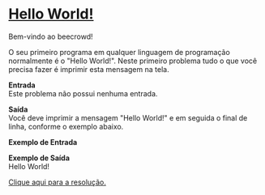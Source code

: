 # [Hello World!](https://judge.beecrowd.com/pt/problems/view/1000)


Bem-vindo ao beecrowd!

O seu primeiro programa em qualquer linguagem de programação normalmente é o "Hello World!". Neste primeiro problema tudo o que você precisa fazer é imprimir esta mensagem na tela.

**Entrada**  
Este problema não possui nenhuma entrada.

**Saída**  
Você deve imprimir a mensagem "Hello World!" e em seguida o final de linha, conforme o exemplo abaixo.

**Exemplo de Entrada**  

**Exemplo de Saída**  
Hello World!

[Clique aqui para a resolução.](https://github.com/JmFranca21/AED1/blob/main/beecrowd1000.c)
